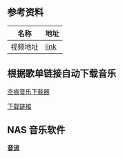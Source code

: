 ## 参考资料

| 名称     | 地址                                                         |
| -------- | ------------------------------------------------------------ |
| 视频地址 | [link](https://www.bilibili.com/video/BV1fsyHY3EJH/?share_source=copy_web&vd_source=8e27de992d44489f905834dfe6be4b70) |



## 根据歌单链接自动下载音乐

[空痕音乐下载器](https://www.khkj6.com/archives/19-1.html)

[下载链接](https://us.khkj.xyz/aUsnHuEsD)



## NAS 音乐软件

[**音流**](https://music.aqzscn.cn/)



